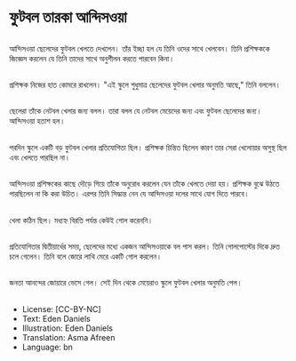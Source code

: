# ফুটবল তারকা আন্দিসওয়া

##
আন্দিসওয়া ছেলেদের ফুটবল খেলতে দেখলেন। তাঁর ইচ্ছা হল যে তিনি ওদের সাথে খেলবেন। তিনি প্রশিক্ষককে জিজ্ঞেস করলেন যে তিনি তাদের সাথে অনুশীলন করতে পারবেন কিনা।

##
প্রশিক্ষক নিজের হাত কোমরে রাখলেন। "এই স্কুলে শুধুমাত্র ছেলেদের ফুটবল খেলার অনুমতি আছে," তিনি বললেন।

##
ছেলেরা তাঁকে নেটবল খেলার জন্য বলল। তারা বলল যে নেটবল মেয়েদের জন্য এবং ফুটবল ছেলেদের জন্য। আন্দিসওয়া হতাশ হল।

##
পরদিন স্কুলে একটি বড় ফুটবল খেলার প্রতিযোগিতা ছিল। প্রশিক্ষক চিন্তিত ছিলেন কারণ তার সেরা খেলোয়ার অসুস্থ ছিল এবং খেলতে পারছিল না।

##
আন্দিসওয়া প্রশিক্ষকের কাছে দৌড়ে গিয়ে তাঁকে অনুরোধ করলেন যেন তাঁকে খেলতে দেয়া হয়। প্রশিক্ষক বুঝে উঠতে পারছিলেন না কি করা উচিত। এরপর তিনি সিদ্ধান্ত নেন যে আন্দিসওয়া দলের সাথে যোগ দিতে পারবে।

##
খেলা কঠিন ছিল। মধ্যহ্ন বিরতি পর্যন্ত কেউই গোল করেননি।

##
প্রতিযোগিতার দ্বিতীয়ার্ধের সময়, ছেলেদের মধ্যে একজন আন্দিসওয়াকে বল পাস করল। তিনি গোলপোস্টের দিকে দ্রুত চলে গেলেন। তিনি বলে জোরে লাথি মেরে একটি গোল করলেন।

##
জনতা আনন্দের জোয়ারে ভেসে গেল। সেই দিন থেকে মেয়েরাও স্কুলে ফুটবল খেলার অনুমতি পেল।

##
* License: [CC-BY-NC]
* Text: Eden Daniels
* Illustration: Eden Daniels
* Translation: Asma Afreen
* Language: bn
